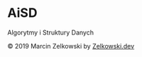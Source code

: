# AiSD
Algorytmy i Struktury Danych

© 2019 Marcin Zelkowski by [Zelkowski.dev](https://zelkowski.dev)
